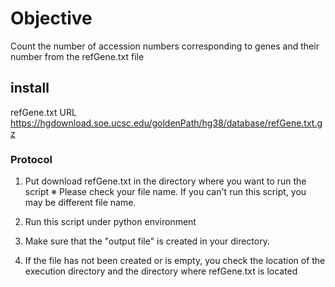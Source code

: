 # Objective
Count the number of accession numbers corresponding to genes and their number from the refGene.txt file

## install
refGene.txt URL https://hgdownload.soe.ucsc.edu/goldenPath/hg38/database/refGene.txt.gz

### Protocol
1) Put download refGene.txt in the directory where you want to run the script
  ※ Please check your file name. If you can't run this script, you may be different file name.

2) Run this script under python environment
3) Make sure that the "output file" is created in your directory.
4) If the file has not been created or is empty, you check the location of the execution directory and the directory where refGene.txt is located

